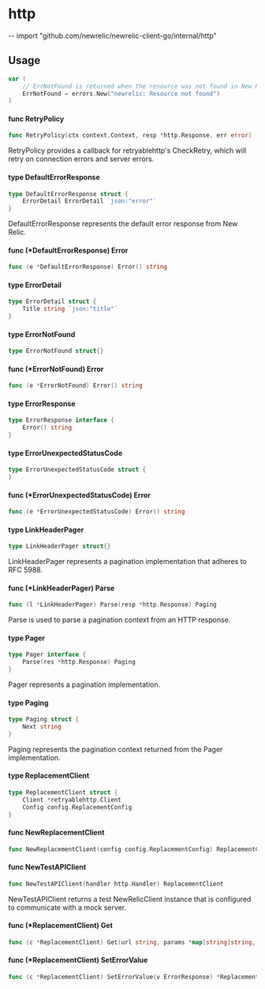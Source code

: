 # http
--
    import "github.com/newrelic/newrelic-client-go/internal/http"


## Usage

```go
var (
	// ErrNotFound is returned when the resource was not found in New Relic.
	ErrNotFound = errors.New("newrelic: Resource not found")
)
```

#### func  RetryPolicy

```go
func RetryPolicy(ctx context.Context, resp *http.Response, err error) (bool, error)
```
RetryPolicy provides a callback for retryablehttp's CheckRetry, which will retry
on connection errors and server errors.

#### type DefaultErrorResponse

```go
type DefaultErrorResponse struct {
	ErrorDetail ErrorDetail `json:"error"`
}
```

DefaultErrorResponse represents the default error response from New Relic.

#### func (*DefaultErrorResponse) Error

```go
func (e *DefaultErrorResponse) Error() string
```

#### type ErrorDetail

```go
type ErrorDetail struct {
	Title string `json:"title"`
}
```


#### type ErrorNotFound

```go
type ErrorNotFound struct{}
```


#### func (*ErrorNotFound) Error

```go
func (e *ErrorNotFound) Error() string
```

#### type ErrorResponse

```go
type ErrorResponse interface {
	Error() string
}
```


#### type ErrorUnexpectedStatusCode

```go
type ErrorUnexpectedStatusCode struct {
}
```


#### func (*ErrorUnexpectedStatusCode) Error

```go
func (e *ErrorUnexpectedStatusCode) Error() string
```

#### type LinkHeaderPager

```go
type LinkHeaderPager struct{}
```

LinkHeaderPager represents a pagination implementation that adheres to RFC 5988.

#### func (*LinkHeaderPager) Parse

```go
func (l *LinkHeaderPager) Parse(resp *http.Response) Paging
```
Parse is used to parse a pagination context from an HTTP response.

#### type Pager

```go
type Pager interface {
	Parse(res *http.Response) Paging
}
```

Pager represents a pagination implementation.

#### type Paging

```go
type Paging struct {
	Next string
}
```

Paging represents the pagination context returned from the Pager implementation.

#### type ReplacementClient

```go
type ReplacementClient struct {
	Client *retryablehttp.Client
	Config config.ReplacementConfig
}
```


#### func  NewReplacementClient

```go
func NewReplacementClient(config config.ReplacementConfig) ReplacementClient
```

#### func  NewTestAPIClient

```go
func NewTestAPIClient(handler http.Handler) ReplacementClient
```
NewTestAPIClient returns a test NewRelicClient instance that is configured to
communicate with a mock server.

#### func (*ReplacementClient) Get

```go
func (c *ReplacementClient) Get(url string, params *map[string]string, reqBody interface{}, value interface{}) (*http.Response, error)
```

#### func (*ReplacementClient) SetErrorValue

```go
func (c *ReplacementClient) SetErrorValue(v ErrorResponse) *ReplacementClient
```
